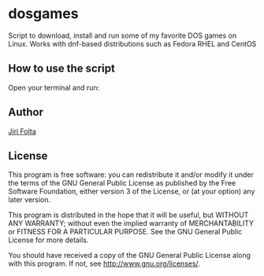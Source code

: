 # dosgames
Script to download, install and run some of my favorite DOS games on Linux. Works with dnf-based distributions such as Fedora RHEL and CentOS

## How to use the script
Open your terminal and run: 

## Author
[Jiri Folta](mailto:jiri.folta@centrum.cz)


## License
This program is free software: you can redistribute it and/or modify it under the terms of the GNU General Public License as published by the Free Software Foundation, either version 3 of the License, or (at your option) any later version.

This program is distributed in the hope that it will be useful, but WITHOUT ANY WARRANTY; without even the implied warranty of MERCHANTABILITY or FITNESS FOR A PARTICULAR PURPOSE. See the GNU General Public License for more details.

You should have received a copy of the GNU General Public License along with this program. If not, see http://www.gnu.org/licenses/.
